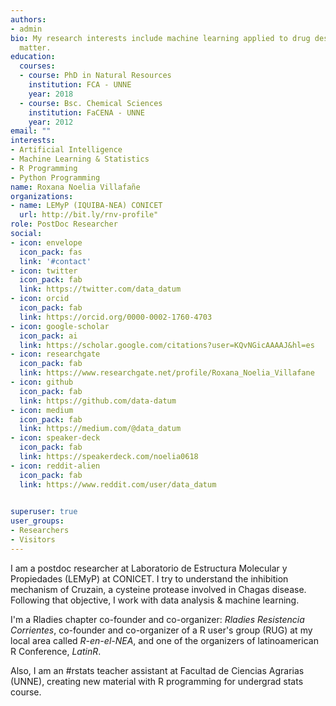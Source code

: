 ```yaml
---
authors:
- admin
bio: My research interests include machine learning applied to drug design to design new Cruzain inhibitors.
  matter.
education:
  courses:
  - course: PhD in Natural Resources
    institution: FCA - UNNE
    year: 2018
  - course: Bsc. Chemical Sciences
    institution: FaCENA - UNNE
    year: 2012
email: ""
interests:
- Artificial Intelligence 
- Machine Learning & Statistics
- R Programming
- Python Programming
name: Roxana Noelia Villafañe
organizations:
- name: LEMyP (IQUIBA-NEA) CONICET
  url: http://bit.ly/rnv-profile"
role: PostDoc Researcher
social:
- icon: envelope
  icon_pack: fas
  link: '#contact'
- icon: twitter
  icon_pack: fab
  link: https://twitter.com/data_datum
- icon: orcid
  icon_pack: fab
  link: https://orcid.org/0000-0002-1760-4703
- icon: google-scholar
  icon_pack: ai
  link: https://scholar.google.com/citations?user=KQvNGicAAAAJ&hl=es
- icon: researchgate
  icon_pack: fab
  link: https://www.researchgate.net/profile/Roxana_Noelia_Villafane
- icon: github
  icon_pack: fab
  link: https://github.com/data-datum
- icon: medium
  icon_pack: fab
  link: https://medium.com/@data_datum
- icon: speaker-deck
  icon_pack: fab
  link: https://speakerdeck.com/noelia0618
- icon: reddit-alien
  icon_pack: fab
  link: https://www.reddit.com/user/data_datum 
  

superuser: true
user_groups:
- Researchers
- Visitors
---
```


I am a postdoc researcher at Laboratorio de Estructura Molecular y Propiedades (LEMyP) at CONICET. I try to understand the inhibition mechanism of Cruzain, a cysteine protease involved in Chagas disease. 
Following that objective, I work with data analysis & machine learning. 

I'm a Rladies chapter co-founder and co-organizer: *Rladies Resistencia Corrientes*, co-founder and co-organizer of a R user's group (RUG) at my local area called *R-en-el-NEA*, and one of the organizers of latinoamerican R Conference, *LatinR*. 

Also, I am an #rstats teacher assistant at Facultad de Ciencias Agrarias (UNNE), creating new material with R programming for undergrad stats course. 






